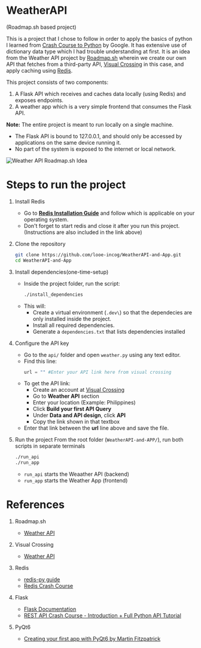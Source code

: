 # WeatherAPI
(Roadmap.sh based project)

This is a project that I chose to follow in order to apply the basics of python I learned from [Crash Course to Python](https://www.coursera.org/learn/python-crash-course/) by Google. It has extensive use of dictionary data type which I had trouble understanding at first. It is an idea from the  Weather API project by [Roadmap.sh](https://roadmap.sh/projects) wherein we create our own API that fetches from a third-party API, [Visual Crossing](https://www.visualcrossing.com/) in this case, and apply caching using [Redis](https://redis.io/).

This project consists of two components:
1. A Flask API which receives and caches data locally (using Redis) and exposes endpoints.
2. A weather app which is a very simple frontend that consumes the Flask API.

**Note:** The entire project is meant to run locally on a single machine.
   - The Flask API is bound to 127.0.0.1, and should only be accessed by applications on the same device running it.
   - No part of the system is exposed to the internet or local network.

![Weather API Roadmap.sh Idea](https://assets.roadmap.sh/guest/weather-api-f8i1q.png)

# Steps to run the project

1. Install Redis
   - Go to [**Redis Installation Guide**](https://redis.io/docs/latest/operate/oss_and_stack/install/archive/install-redis/) and follow which is applicable on your operating system.
   - Don't forget to start redis and close it after you run this project. (Instructions are also included in the link above)

2. Clone the repository
   ```sh
   git clone https://github.com/looe-incog/WeatherAPI-and-App.git
   cd WeatherAPI-and-App
   ```  
3. Install dependencies(one-time-setup)
   - Inside the project folder, run the script:
      ```sh
      ./install_dependencies
      ```
   - This will:
      - Create a virtual environment (`.dev\`) so that the dependecies are only installed inside the project.
      - Install all required dependencies.
      - Generate a `dependencies.txt` that lists dependencies installed

4. Configure the API key
   - Go to the `api/` folder and open `weather.py` using any text editor.
   - Find this line:
      ```python
      url = "" #Enter your API link here from visual crossing
      ```
   - To get the API link:
      - Create an account at [Visual Crossing](https://www.visualcrossing.com/)
      - Go to **Weather API** section
      - Enter your location (Example: Philippines)
      - Click **Build your first API Query**
      - Under **Data and API design**, click **API**
      - Copy the link shown in that textbox
   - Enter that link between the **url** line above and save the file.

5. Run the project
   From the root folder (`WeatherAPI-and-APP/`), run both scripts in separate terminals
   ```sh
   ./run_api
   ./run_app
   ```
   - `run_api` starts the Weaather API (backend)
   - `run_app` starts the Weather App (frontend)

# References

1. Roadmap.sh
   - [Weather API](https://roadmap.sh/projects/weather-api-wrapper-service)

2. Visual Crossing
   - [Weather API](https://www.visualcrossing.com/weather-api/)

3. Redis
   - [redis-py guide](https://redis.io/docs/latest/clients/redis-py/)
   - [Redis Crash Course](https://www.youtube.com/watch?v=jgpVdJB2sKQ)

4. Flask
   - [Flask Documentation](https://flask.palletsprojects.com/en/stable/)
   - [REST API Crash Course - Introduction + Full Python API Tutorial](https://www.youtube.com/watch?v=qbLc5a9jdXo)

5. PyQt6
   - [Creating your first app with PyQt6 by Martin Fitzpatrick](https://www.pythonguis.com/pyqt6-tutorial/#pyqt6-start)
